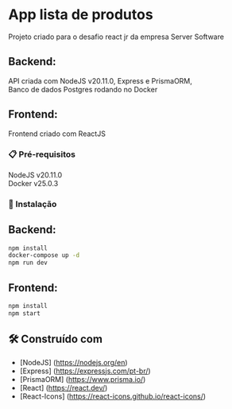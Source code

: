 # App lista de produtos

Projeto criado para o desafio react jr da empresa Server Software

## Backend:

API criada com NodeJS v20.11.0, Express e PrismaORM, <br/>
Banco de dados Postgres rodando no Docker

## Frontend:

Frontend criado com ReactJS

### 📋 Pré-requisitos

NodeJS v20.11.0 <br/>
Docker v25.0.3

### 🔧 Instalação

## Backend:
```bash
npm install 
docker-compose up -d 
npm run dev
```

## Frontend:
```bash
npm install 
npm start
```


## 🛠️ Construído com

* [NodeJS] (https://nodejs.org/en) 
* [Express] (https://expressjs.com/pt-br/)
* [PrismaORM] (https://www.prisma.io/)
* [React] (https://react.dev/)
* [React-Icons] (https://react-icons.github.io/react-icons/)

